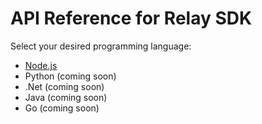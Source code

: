 # API Reference for Relay SDK

Select your desired programming language:
 - [Node.js](relay-js)
 - Python (coming soon)
 - .Net (coming soon)
 - Java (coming soon)
 - Go (coming soon)
